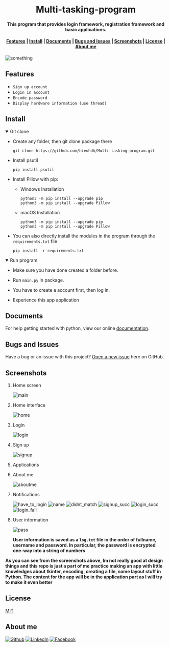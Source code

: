 ﻿<h1 align="center">
  <br>Multi-tasking-program<br>
</h1>

<h4 align="center">
  This program that provides login framework, registration framework and basic applications.
</h4> 

<div align="center">
  <h4>
    <a href="#features">Features</a> |
    <a href="#install">Install</a> |
    <a href="#documents">Documents</a> |
    <a href="#bugs-and-issues">Bugs and Issues</a> |
    <a href="#screenshots">Screenshots</a> |
    <a href="#license">License</a> |
    <a href="#about-me">About me</a>
  </h4>
</div>

![something](https://user-images.githubusercontent.com/86739367/132988864-ecadc18b-c73c-40eb-9c46-436a76f21157.png)


## Features

* `Sign up account`
* `Login in account`
* `Encode password`
* `Display hardware information (use thread)`

## **Install**

<details open>
<summary>Git clone</summary>


* Create any folder, then git clone package there

    ```command
    git clone https://github.com/hieuhdh/Multi-tasking-program.git
    ```
* Install psutil

    ```command
    pip install psutil
    ```
* Install Pillow with pip:

    * Windows Installation

        ```command
        python3 -m pip install --upgrade pip
        python3 -m pip install --upgrade Pillow
        ```
    * macOS Installation

        ```command
        python3 -m pip install --upgrade pip
        python3 -m pip install --upgrade Pillow
        ```

* You can also directly install the modules in the program through the `requirements.txt` file

    ```command
    pip install -r requirements.txt
    ```
</details>

<details open>
  <summary>Run program</summary>

  * Make sure you have done created a folder before.

  * Run `main.py` in package.

  * You have to create a account first, then log in.

  * Experience this app application

</details>

## Documents

  For help getting started with python, view our online [documentation](https://www.python.org/).

## Bugs and Issues

  Have a bug or an issue with this project? [Open a new issue](https://github.com/hieuhdh/Multi-tasking-program/issues) here on GitHub.

## Screenshots

1. Home screen

    ![main](https://user-images.githubusercontent.com/86739367/132988864-ecadc18b-c73c-40eb-9c46-436a76f21157.png)

2. Home interface

    ![home](https://user-images.githubusercontent.com/86739367/132999147-b5fe975b-dc5c-455c-ad82-aa496a7919f7.png)

3. Login 

    ![login](https://user-images.githubusercontent.com/86739367/132989561-425cf48d-c77e-4c7c-a3a1-f849134299ae.png)

4. Sign up 

    ![signup](https://user-images.githubusercontent.com/86739367/132989641-7acb111d-7d45-463b-83e1-d0dd89d1280b.png)

5. Applications 

6. About me 

    ![aboutme](https://user-images.githubusercontent.com/86739367/132989355-32ad861a-9d7d-4acc-88d1-2fb3f3ad9eaa.png)

7. Notifications

    ![have_to_login](https://user-images.githubusercontent.com/86739367/132998794-33f72299-8ad6-48c7-8913-62ecc2bcf789.png)  ![name](https://user-images.githubusercontent.com/86739367/132998735-8f5bce02-252c-4696-9563-c044d6ae74f0.png)  ![didnt_match](https://user-images.githubusercontent.com/86739367/132998719-9a01ce11-0f51-4f02-83c9-1ea059e59c45.png)  ![signup_succ](https://user-images.githubusercontent.com/86739367/132998737-15115ab7-3ea6-493c-be7c-5993f8319441.png)  ![login_succ](https://user-images.githubusercontent.com/86739367/132998733-80475b56-ba7c-4b82-be20-7a449651dd32.png)  ![login_fail](https://user-images.githubusercontent.com/86739367/132998732-f78dfeae-a7bf-48d3-947e-b4d22bf81499.png)
    
8. User information

    ![pass](https://user-images.githubusercontent.com/86739367/132998817-2a0cb670-ab77-4a3e-89f8-39b4380f7538.png)

    **User information is saved as a `log.txt` file in the order of fullname, username and password. In particular, the password is encrypted one-way into a string of numbers**


**As you can see from the screenshots above, Im not really good at design things and this repo is just a part of me practice making an app with little knowledges about tkinter, encoding, creating a file, some layout stuff in Python. The content for the app will be in the application part as I will try to make it even better**

## License

[MIT](https://opensource.org/licenses/MIT)

## About me

<a href="https://github.com/hieuhdh" target="_blank"><img alt="Github" src="https://img.shields.io/badge/Github-181717?style=flat-square&logo=Github&logoColor=white" /></a> 
<a href="https://www.linkedin.com/in/hieuhdh" target="_blank"><img src="https://img.shields.io/badge/LinkedIn-0A66C2?&style=flat-square&logo=linkedin&logoColor=white" alt="LinkedIn"></a>
<a href="https://www.facebook.com/ao.lncb/" target="_blank"><img src="https://img.shields.io/badge/Facebook-1877F2?&style=flat-square&logo=facebook&logoColor=white" alt="Facebook"></a>
